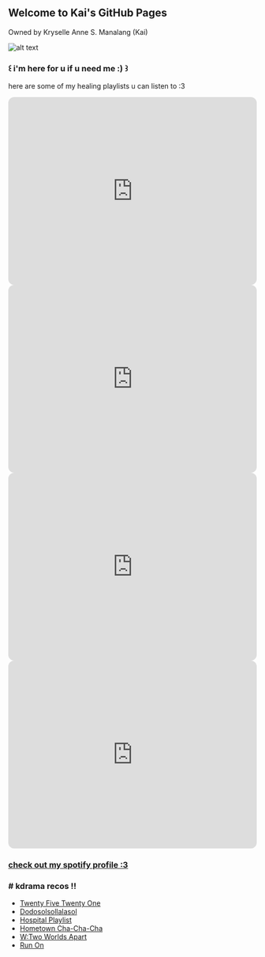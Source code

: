 ## Welcome to Kai's GitHub Pages

Owned by Kryselle Anne S. Manalang (Kai)

![alt text](https://i.pinimg.com/564x/f5/46/23/f54623e3552fefe2b56b0227f56e217f.jpg)

### **꒰ i'm here for u if u need me :) ꒱**

here are some of my healing playlists u can listen to :3
<iframe style="border-radius:12px" src="https://open.spotify.com/embed/playlist/37hFdYwU8vftmTFZFvPHjr?utm_source=generator&theme=0" width="100%" height="380" frameBorder="0" allowfullscreen="" allow="autoplay; clipboard-write; encrypted-media; fullscreen; picture-in-picture"></iframe>
<iframe style="border-radius:12px" src="https://open.spotify.com/embed/playlist/2XjQlADjaiX8ER1ePnJhpj?utm_source=generator" width="100%" height="380" frameBorder="0" allowfullscreen="" allow="autoplay; clipboard-write; encrypted-media; fullscreen; picture-in-picture"></iframe>
<iframe style="border-radius:12px" src="https://open.spotify.com/embed/playlist/1xsSj6wUSp4q3jJmJts1VF?utm_source=generator" width="100%" height="380" frameBorder="0" allowfullscreen="" allow="autoplay; clipboard-write; encrypted-media; fullscreen; picture-in-picture"></iframe>
<iframe style="border-radius:12px" src="https://open.spotify.com/embed/playlist/4tgFGPAQKfbYyu34q1GnvF?utm_source=generator" width="100%" height="380" frameBorder="0" allowfullscreen="" allow="autoplay; clipboard-write; encrypted-media; fullscreen; picture-in-picture"></iframe>

### [check out my spotify profile :3](https://open.spotify.com/user/cideqamefzucro4mmj874rjqj?si=0d973402952a43ee)

### # kdrama recos !!
- [Twenty Five Twenty One](https://www.netflix.com/us/title/81517168?s=i&trkid=13747225&vlang=en&clip=81580267)
- [Dodosolsollalasol](https://www.netflix.com/us/title/81276344?s=i&trkid=13747225&vlang=en&clip=81399871)
- [Hospital Playlist](https://www.netflix.com/us/title/81239224?s=i&trkid=13747225&vlang=en&clip=81406151)
- [Hometown Cha-Cha-Cha](https://www.netflix.com/us/title/81239224?s=i&trkid=13747225&vlang=en&clip=81406151)
- [W:Two Worlds Apart](https://www.netflix.com/us/title/81042230?s=i&trkid=13747225&vlang=en&clip=81054699)
- [Run On](https://www.netflix.com/us/title/81318872?s=i&trkid=13747225&vlang=en&clip=81394995)
